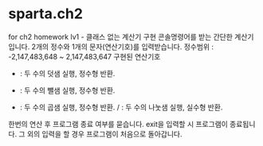 # sparta.ch2
for ch2 homework
lv1 - 클래스 없는 계산기 구현
콘솔명령어를 받는 간단한 계산기입니다.
2개의 정수와 1개의 문자(연산기호)를 입력받습니다.
정수범위 : -2,147,483,648 ~ 2,147,483,647
구현된 연산기호
+ : 두 수의 덧샘 실행, 정수형 반환.
- : 두 수의 뺄샘 실행, 정수형 반환.
* : 두 수의 곱샘 실행, 정수형 반환.
/ : 두 수의 나눗샘 실행, 실수형 반환.

한번의 연산 후 프로그램 종료 여부를 묻습니다.
exit을 입력할 시 프로그램이 종료됩니다.
그 외의 입력을 할 경우 프로그램이 처음으로 돌아갑니다.

